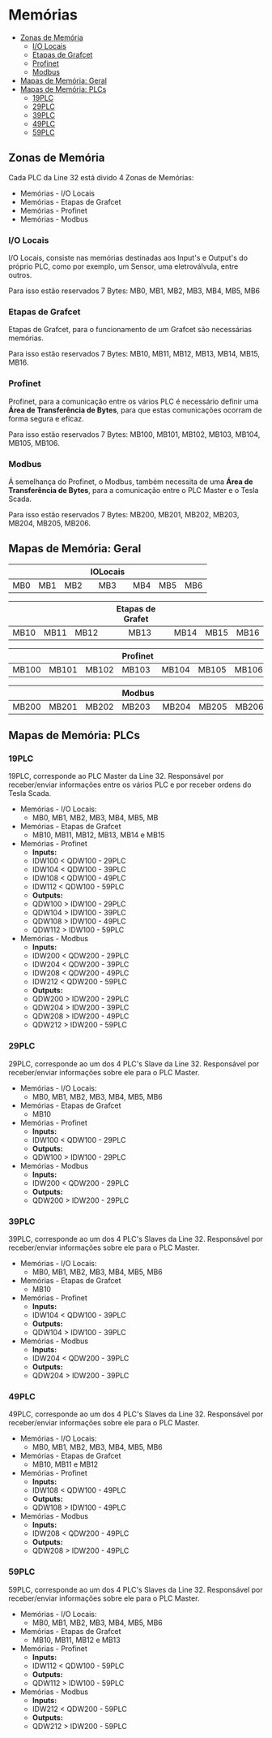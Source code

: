 # Memórias

- [Zonas de Memória](#zonas-de-memoria)
  - [I/O Locais](#i-o-locais)
  - [Etapas de Grafcet](#etapas-de-grafcet)
  - [Profinet](#profinet)
  - [Modbus](#modbus)
- [Mapas de Memória: Geral](#mapas-de-memoria-geral)
- [Mapas de Memória: PLCs](#mapas-de-memoria-plcs)
  - [19PLC](#19plc)
  - [29PLC](#29plc)
  - [39PLC](#39plc)
  - [49PLC](#49plc)
  - [59PLC](#59plc)

## Zonas de Memória
Cada PLC da Line 32 está divido 4 Zonas de Memórias:

- Memórias - I/O Locais
- Memórias - Etapas de Grafcet
- Memórias - Profinet
- Memórias - Modbus 

### I/O Locais

I/O Locais, consiste nas memórias destinadas aos Input's e Output's do próprio PLC, como por exemplo, um Sensor, uma eletroválvula, entre outros.

Para isso estão reservados 7 Bytes: MB0, MB1, MB2, MB3, MB4, MB5, MB6

### Etapas de Grafcet

Etapas de Grafcet, para o funcionamento de um Grafcet são necessárias memórias.

Para isso estão reservados 7 Bytes: MB10, MB11, MB12, MB13, MB14, MB15, MB16.

### Profinet

Profinet, para a comunicação entre os vários PLC é necessário definir uma **Área de Transferência de Bytes**, para que estas comunicações ocorram de forma segura e eficaz. 

Para isso estão reservados 7 Bytes: MB100, MB101, MB102, MB103, MB104, MB105, MB106.

### Modbus

Á semelhança do Profinet, o Modbus, também necessita de uma **Área de Transferência de Bytes**, para a comunicação entre o PLC Master e o Tesla Scada. 

Para isso estão reservados 7 Bytes: MB200, MB201, MB202, MB203, MB204, MB205, MB206.

## Mapas de Memória: Geral

||||IOLocais||||
-- | - | - | - | - | - | -
MB0|MB1|MB2| ⠀ MB3|MB4|MB5|MB6	
	
||||Etapas de Grafet||||
--- | -- | -- | -- | -- | -- | --							
MB10|MB11|MB12| ⠀  ⠀  ⠀MB13|MB14|MB15|MB16	
														
||||Profinet||||
--- | -- | -- | -- | -- | -- | --						
MB100|MB101|MB102|MB103|MB104|MB105|MB106	
							
||||Modbus||||
---- | --- | --- | --- | --- | --- | ---
MB200|MB201|MB202|MB203|MB204|MB205|MB206		

## Mapas de Memória: PLCs
### 19PLC

19PLC, corresponde ao PLC Master da Line 32. Responsável por receber/enviar informações entre os vários PLC e por receber ordens do Tesla Scada.

- Memórias - I/O Locais: 
    - MB0, MB1, MB2, MB3, MB4, MB5, MB
- Memórias - Etapas de Grafcet 
    - MB10, MB11, MB12, MB13, MB14 e MB15
- Memórias - Profinet
    - **Inputs:**
    - IDW100 < QDW100 - 29PLC
    - IDW104 < QDW100 - 39PLC
    - IDW108 < QDW100 - 49PLC 
    - IDW112 < QDW100 - 59PLC
    - **Outputs:**
    - QDW100 > IDW100 - 29PLC
    - QDW104 > IDW100 - 39PLC
    - QDW108 > IDW100 - 49PLC
    - QDW112 > IDW100 - 59PLC
- Memórias - Modbus
    - **Inputs:**
    - IDW200 < QDW200 - 29PLC
    - IDW204 < QDW200 - 39PLC
    - IDW208 < QDW200 - 49PLC 
    - IDW212 < QDW200 - 59PLC
    - **Outputs:**
    - QDW200 > IDW200 - 29PLC
    - QDW204 > IDW200 - 39PLC
    - QDW208 > IDW200 - 49PLC
    - QDW212 > IDW200 - 59PLC 

### 29PLC

29PLC, corresponde ao um dos 4 PLC's Slave da Line 32. Responsável por receber/enviar informações sobre ele para o PLC Master. 

- Memórias - I/O Locais: 
    - MB0, MB1, MB2, MB3, MB4, MB5, MB6
- Memórias - Etapas de Grafcet 
    - MB10
- Memórias - Profinet
    - **Inputs:**
    - IDW100 < QDW100 - 29PLC
    - **Outputs:**
    - QDW100 > IDW100 - 29PLC
- Memórias - Modbus
    - **Inputs:**
    - IDW200 < QDW200 - 29PLC
    - **Outputs:**
    - QDW200 > IDW200 - 29PLC

### 39PLC

39PLC, corresponde ao um dos 4 PLC's Slaves da Line 32. 
Responsável por receber/enviar informações sobre ele para o PLC Master. 

- Memórias - I/O Locais: 
    - MB0, MB1, MB2, MB3, MB4, MB5, MB6
- Memórias - Etapas de Grafcet 
    - MB10
- Memórias - Profinet
    - **Inputs:**
    - IDW104 < QDW100 - 39PLC
    - **Outputs:**
    - QDW104 > IDW100 - 39PLC
- Memórias - Modbus
    - **Inputs:**
    - IDW204 < QDW200 - 39PLC
    - **Outputs:**
    - QDW204 > IDW200 - 39PLC

### 49PLC

49PLC, corresponde ao um dos 4 PLC's Slaves da Line 32. 
Responsável por receber/enviar informações sobre ele para o PLC Master. 

- Memórias - I/O Locais: 
    - MB0, MB1, MB2, MB3, MB4, MB5, MB6
- Memórias - Etapas de Grafcet 
    - MB10, MB11 e MB12 
- Memórias - Profinet
    - **Inputs:**
    - IDW108 < QDW100 - 49PLC 
    - **Outputs:**
    - QDW108 > IDW100 - 49PLC
- Memórias - Modbus
    - **Inputs:**
    - IDW208 < QDW200 - 49PLC 
    - **Outputs:**
    - QDW208 > IDW200 - 49PLC


### 59PLC

59PLC, corresponde ao um dos 4 PLC's Slaves da Line 32. 
Responsável por receber/enviar informações sobre ele para o PLC Master. 

- Memórias - I/O Locais: 
    - MB0, MB1, MB2, MB3, MB4, MB5, MB6
- Memórias - Etapas de Grafcet 
    - MB10, MB11, MB12 e MB13
- Memórias - Profinet
    - **Inputs:**
    - IDW112 < QDW100 - 59PLC
    - **Outputs:**
    - QDW112 > IDW100 - 59PLC
- Memórias - Modbus
    - **Inputs:**
    - IDW212 < QDW200 - 59PLC
    - **Outputs:**
    - QDW212 > IDW200 - 59PLC 
